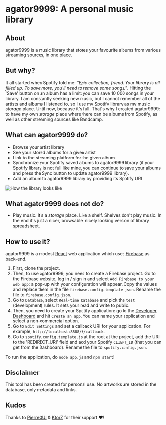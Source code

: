 # agator9999: A personal music library

## About
agator9999 is a music library that stores your favourite albums from various streaming sources, in one place.

## But why?
It all started when Spotify told me: *"Epic collection, friend. Your library is all filled up. To save more, you'll need to remove some songs."*. Hitting the 'Save' button on an album has a limit: you can save 10 000 songs in your library. I am constantly seeking new music, but I cannot remember all of the artists and albums I listened to, so I use my Spotify library as my music *storage* place. Until now, because it's full. That's why I created agator9999: to have my own *storage* place where there can be albums from Spotify, as well as other streaming sources like Bandcamp.

## What can agator9999 do?

- Browse your artist library
- See your stored albums for a given artist
- Link to the streaming platform for the given album
- Synchronize your Spotify saved albums to agator9999 library (if your Spotify library is not full like mine, you can continue to save your albums and press the Sync button to update agator9999 library).
- Add an album to agator9999 library by providing its Spotify URI

![How the library looks like]('https://github.com/agatheblues/agator9999/blob/master/static/images/library.png')

## What agator9999 does not do?

- Play music. It's a *storage* place. Like a shelf. Shelves don't play music. In the end it's just a nicer, browsable, nicely looking version of library spreadsheet.

## How to use it?
agator9999 is a modest [React](https://reactjs.org/) web application which uses [Firebase](https://firebase.google.com/?authuser=0) as back-end.

1. First, clone the project.
2. Then, to use agator9999, you need to create a Firebase project. Go to the Firebase website, log in / sign in and select `Add Firebase to your web app`: a pop-up with your configuration will appear. Copy the values and replace them in the file `firebase.config.template.json`. Rename the file to `firebase.config.json`.
3. Go to `Database`, select `Real-time Database` and pick the `test` (development) rules. It sets your read and write to public.
4. Then, you need to create your Spotify application: go to the [Developer Dashboard](https://beta.developer.spotify.com/dashboard/login) and hit `Create an app`. You can name your application and select a non-commercial option.
6. Go to `Edit Settings` and set a callback URI for your application. For example, `http://localhost:8888/#/callback`.
7. Go to `spotify.config.template.js` at the root at the project, add the URI to the 'REDIRECT_URI' field and add your Spotify `CLIENT_ID` (that you can get from the Dashboard). Rename the file to `spotify.config.json`.


To run the application, do `node app.js` and `npm start`!

## Disclaimer
This tool has been created for personal use. No artworks are stored in the database, only metadata and links.

## Kudos
Thanks to [PierreGUI](https://github.com/PierreGUI) & [KtorZ](https://github.com/KtorZ) for their support :heart:!
